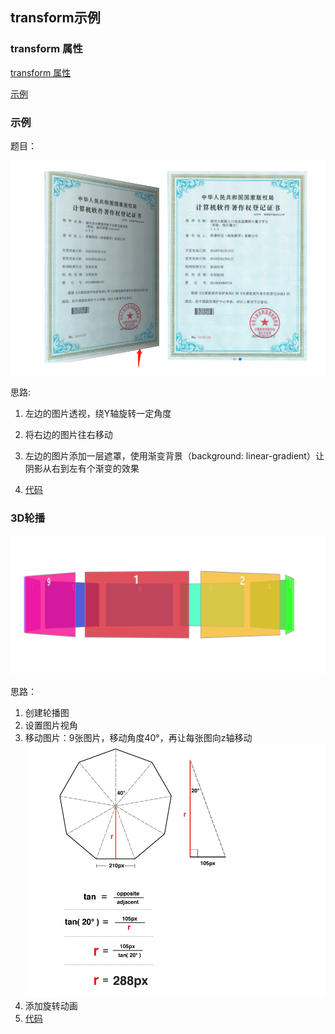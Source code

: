 ## transform示例

### transform 属性

[transform 属性](https://wiki.dm-ai.cn/display/~caizeping/transform)

[示例](./transform.html)



### 示例

题目：

![](./imgs/3.png)

思路:

1. 左边的图片透视，绕Y轴旋转一定角度

2. 将右边的图片往右移动

3. 左边的图片添加一层遮罩，使用渐变背景（background: linear-gradient）让阴影从右到左有个渐变的效果

4. [代码](./carousel.html)

   

### 3D轮播

![](./imgs/4.png)

思路：

1. 创建轮播图
2. 设置图片视角
3. 移动图片：9张图片，移动角度40°，再让每张图向z轴移动![](./imgs/5.png)
4. 添加旋转动画
5. [代码](./3D-carousel.html)